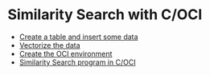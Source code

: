 # Similarity Search with C/OCI

- [Create a table and insert some data](../data/my_data.md)
- [Vectorize the data](../data/Vectorize%20Data.md)
- [Create the OCI environment](../oci/Create%20the%20OCI%20environment.md)
- [Similarity Search program in C/OCI]()
